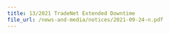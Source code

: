 ```yaml
---
title: 13/2021 TradeNet Extended Downtime
file_url: /news-and-media/notices/2021-09-24-n.pdf
---
```

